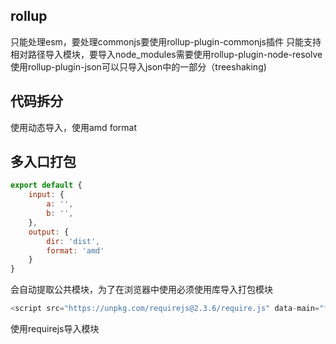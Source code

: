 ## rollup

只能处理esm，要处理commonjs要使用rollup-plugin-commonjs插件
只能支持相对路径导入模块，要导入node_modules需要使用rollup-plugin-node-resolve
使用rollup-plugin-json可以只导入json中的一部分（treeshaking)

## 代码拆分

使用动态导入，使用amd format

## 多入口打包
```javascript
export default {
    input: {
        a: '',
        b: '',
    },
    output: {
        dir: 'dist',
        format: 'amd'
    }
}
```
会自动提取公共模块，为了在浏览器中使用必须使用库导入打包模块
```javascript
<script src="https://unpkg.com/requirejs@2.3.6/require.js" data-main="foo.js"></script>

```
使用requirejs导入模块

